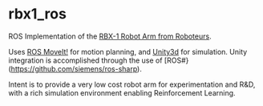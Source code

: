 # rbx1_ros
ROS Implementation of the [RBX-1 Robot Arm from Roboteurs](https://roboteurs.com/products/rbx1-remix-3d-printed-6-axis-robot-arm-kit).

Uses [ROS MoveIt!](https://moveit.ros.org/) for motion planning, and [Unity3d](https://unity.com/) for simulation.  Unity integration is accomplished through the use of [ROS#}(https://github.com/siemens/ros-sharp).

Intent is to provide a very low cost robot arm for experimentation and R&D, with a rich simulation environment enabling Reinforcement Learning.

